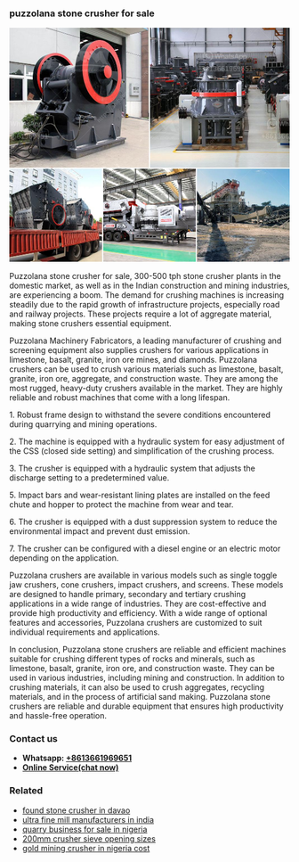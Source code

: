 <h3>puzzolana stone crusher for sale</h3><img src='1708587223.jpg' alt=''><p>Puzzolana stone crusher for sale, 300-500 tph stone crusher plants in the domestic market, as well as in the Indian construction and mining industries, are experiencing a boom. The demand for crushing machines is increasing steadily due to the rapid growth of infrastructure projects, especially road and railway projects. These projects require a lot of aggregate material, making stone crushers essential equipment.</p><p>Puzzolana Machinery Fabricators, a leading manufacturer of crushing and screening equipment also supplies crushers for various applications in limestone, basalt, granite, iron ore mines, and diamonds. Puzzolana crushers can be used to crush various materials such as limestone, basalt, granite, iron ore, aggregate, and construction waste. They are among the most rugged, heavy-duty crushers available in the market. They are highly reliable and robust machines that come with a long lifespan.</p><p>1. Robust frame design to withstand the severe conditions encountered during quarrying and mining operations.</p><p>2. The machine is equipped with a hydraulic system for easy adjustment of the CSS (closed side setting) and simplification of the crushing process.</p><p>3. The crusher is equipped with a hydraulic system that adjusts the discharge setting to a predetermined value.</p><p>5. Impact bars and wear-resistant lining plates are installed on the feed chute and hopper to protect the machine from wear and tear.</p><p>6. The crusher is equipped with a dust suppression system to reduce the environmental impact and prevent dust emission.</p><p>7. The crusher can be configured with a diesel engine or an electric motor depending on the application.</p><p>Puzzolana crushers are available in various models such as single toggle jaw crushers, cone crushers, impact crushers, and screens. These models are designed to handle primary, secondary and tertiary crushing applications in a wide range of industries. They are cost-effective and provide high productivity and efficiency. With a wide range of optional features and accessories, Puzzolana crushers are customized to suit individual requirements and applications.</p><p>In conclusion, Puzzolana stone crushers are reliable and efficient machines suitable for crushing different types of rocks and minerals, such as limestone, basalt, granite, iron ore, and construction waste. They can be used in various industries, including mining and construction. In addition to crushing materials, it can also be used to crush aggregates, recycling materials, and in the process of artificial sand making. Puzzolana stone crushers are reliable and durable equipment that ensures high productivity and hassle-free operation.</p><h3>Contact us</h3><ul><li><strong>Whatsapp:&nbsp;<a href="https://wa.me/8613661969651">+8613661969651</a></strong></li><li><a href="https://swt.shibang-china.com/?git&amp;zhl&amp;puzzolana stone crusher for sale"><strong>Online Service(chat now)</strong></a></li></ul><h3>Related</h3><ul><li><a href='found stone crusher in davao.md'>found stone crusher in davao</a></li><li><a href='ultra fine mill manufacturers in india.md'>ultra fine mill manufacturers in india</a></li><li><a href='quarry business for sale in nigeria.md'>quarry business for sale in nigeria</a></li><li><a href='200mm crusher sieve opening sizes.md'>200mm crusher sieve opening sizes</a></li><li><a href='gold mining crusher in nigeria cost.md'>gold mining crusher in nigeria cost</a></li></ul>